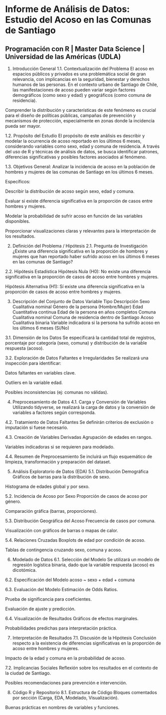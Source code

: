 # Informe de Análisis de Datos: Estudio del Acoso en las Comunas de Santiago
## Programación con R | Master Data Science | Universidad de las Américas (UDLA)

1. Introducción General
1.1. Contextualización del Problema
El acoso en espacios públicos y privados es una problemática social de gran relevancia, con implicancias en la seguridad, bienestar y derechos humanos de las personas. En el contexto urbano de Santiago de Chile, las manifestaciones de acoso pueden variar según factores demográficos (como sexo y edad) y geográficos (como comuna de residencia).

Comprender la distribución y características de este fenómeno es crucial para el diseño de políticas públicas, campañas de prevención y mecanismos de protección, especialmente en zonas donde la incidencia pueda ser mayor.

1.2. Propósito del Estudio
El propósito de este análisis es describir y modelar la ocurrencia de acoso reportado en los últimos 6 meses, considerando variables como sexo, edad y comuna de residencia. A través del uso de R y técnicas de análisis de datos, se busca identificar patrones, diferencias significativas y posibles factores asociados al fenómeno.

1.3. Objetivos
General: Analizar la incidencia de acoso en la población de hombres y mujeres de las comunas de Santiago en los últimos 6 meses.

Específicos:

Describir la distribución de acoso según sexo, edad y comuna.

Evaluar si existe diferencia significativa en la proporción de casos entre hombres y mujeres.

Modelar la probabilidad de sufrir acoso en función de las variables disponibles.

Proporcionar visualizaciones claras y relevantes para la interpretación de los resultados.

2. Definición del Problema / Hipótesis
2.1. Pregunta de Investigación
¿Existe una diferencia significativa en la proporción de hombres y mujeres que han reportado haber sufrido acoso en los últimos 6 meses en las comunas de Santiago?

2.2. Hipótesis Estadística
Hipótesis Nula (H0): No existe una diferencia significativa en la proporción de casos de acoso entre hombres y mujeres.

Hipótesis Alternativa (H1): Sí existe una diferencia significativa en la proporción de casos de acoso entre hombres y mujeres.

3. Descripción del Conjunto de Datos
Variable	Tipo	Descripción
Sexo	Cualitativa nominal	Género de la persona (Hombre/Mujer)
Edad	Cuantitativa continua	Edad de la persona en años completos
Comuna	Cualitativa nominal	Comuna de residencia dentro de Santiago
Acoso	Cualitativa binaria	Variable indicadora si la persona ha sufrido acoso en los últimos 6 meses (Sí/No)

3.1. Dimensión de los Datos
Se especificará la cantidad total de registros, porcentaje por categoría (sexo, comuna) y distribución de la variable respuesta (acoso).

3.2. Exploración de Datos Faltantes e Irregularidades
Se realizará una inspección para identificar:

Datos faltantes en variables clave.

Outliers en la variable edad.

Posibles inconsistencias (ej: comunas no válidas).

4. Preprocesamiento de Datos
4.1. Carga y Conversión de Variables
Utilizando tidyverse, se realizará la carga de datos y la conversión de variables a factores según corresponda.

4.2. Tratamiento de Datos Faltantes
Se definirán criterios de exclusión o imputación si fuese necesario.

4.3. Creación de Variables Derivadas
Agrupación de edades en rangos.

Variables indicadoras si se requieren para modelado.

4.4. Resumen de Preprocesamiento
Se incluirá un flujo esquemático de limpieza, transformación y preparación del dataset.

5. Análisis Exploratorio de Datos (EDA)
5.1. Distribución Demográfica
Gráficos de barras para la distribución de sexo.

Histograma de edades global y por sexo.

5.2. Incidencia de Acoso por Sexo
Proporción de casos de acoso por género.

Comparación gráfica (barras, proporciones).

5.3. Distribución Geográfica del Acoso
Frecuencia de casos por comuna.

Visualización con gráficos de barras o mapas de calor.

5.4. Relaciones Cruzadas
Boxplots de edad por condición de acoso.

Tablas de contingencia cruzando sexo, comuna y acoso.

6. Modelado de Datos
6.1. Selección del Modelo
Se utilizará un modelo de regresión logística binaria, dado que la variable respuesta (acoso) es dicotómica.

6.2. Especificación del Modelo
acoso ~ sexo + edad + comuna

6.3. Evaluación del Modelo
Estimación de Odds Ratios.

Prueba de significancia para coeficientes.

Evaluación de ajuste y predicción.

6.4. Visualización de Resultados
Gráficos de efectos marginales.

Probabilidades predichas para interpretación práctica.

7. Interpretación de Resultados
7.1. Discusión de la Hipótesis
Conclusión respecto a la existencia de diferencias significativas en la proporción de acoso entre hombres y mujeres.

Impacto de la edad y comuna en la probabilidad de acoso.

7.2. Implicancias Sociales
Reflexión sobre los resultados en el contexto de la ciudad de Santiago.

Posibles recomendaciones para prevención e intervención.

8. Código R y Repositorio
8.1. Estructura de Código
Bloques comentados por sección (Carga, EDA, Modelado, Visualización).

Buenas prácticas en nombres de variables y funciones.





